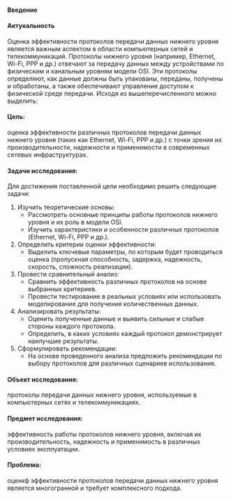 #### Введение
#### Актукальность
Оценка эффективности протоколов передачи данных нижнего уровня является важным аспектом в области компьютерных сетей и телекоммуникаций. Протоколы нижнего уровня (например, Ethernet, Wi-Fi, PPP и др.) отвечают за передачу данных между устройствами по физическим и канальным уровням модели OSI. Эти протоколы определяют, как данные должны быть упакованы, переданы, получены и обработаны, а также обеспечивают управление доступом к физической среде передачи.
 Исходя из вышеперечисленного можно выделить:
#### Цель:
оценка эффективности различных протоколов передачи данных нижнего уровня (таких как Ethernet, Wi-Fi, PPP и др.) с точки зрения их производительности, надежности и применимости в современных сетевых инфраструктурах.
#### Задачи исследования:
Для достижения поставленной цели необходимо решить следующие задачи:
1. Изучить теоретические основы: 
   - Рассмотреть основные принципы работы протоколов нижнего уровня и их роль в модели OSI.
   - Изучить характеристики и особенности различных протоколов (Ethernet, Wi-Fi, PPP и др.).
2. Определить критерии оценки эффективности:
   - Выделить ключевые параметры, по которым будет проводиться оценка (пропускная способность, задержка, надежность, скорость, сложность реализации).
3. Провести сравнительный анализ:
   - Сравнить эффективность различных протоколов на основе выбранных критериев.
   - Провести тестирование в реальных условиях или использовать моделирование для получения количественных данных.
4. Анализировать результаты:
   - Оценить полученные данные и выявить сильные и слабые стороны каждого протокола.
   - Определить, в каких условиях каждый протокол демонстрирует наилучшие результаты.
5. Сформулировать рекомендации:
   - На основе проведенного анализа предложить рекомендации по выбору протоколов для различных сценариев использования.
#### Объект исследования:
протоколы передачи данных нижнего уровня, используемые в компьютерных сетях и телекоммуникациях.
#### Предмет исследования: 
эффективность работы протоколов нижнего уровня, включая их производительность, надежность и применимость в различных условиях эксплуатации.

#### Проблема: 
оценкф эффективности протоколов передачи данных нижнего уровня является многогранной и требует комплексного подхода. 

